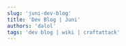 ```yaml
---
slug: 'juni-dev-blog'
title: 'Dev Blog | Juni'
authors: 'dalol'
tags: 'dev blog | wiki | craftattack'
---
```


